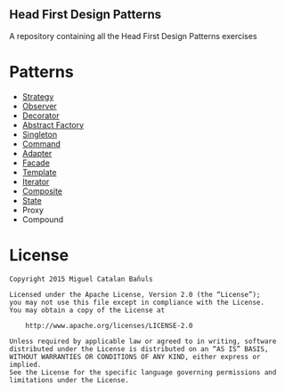 ## Head First Design Patterns
A repository containing all the Head First Design Patterns exercises

# Patterns
- [Strategy](https://github.com/MiguelCatalan/head-first-design-patterns/tree/master/src/test/java/info/miguelcatalan/headfirst/designpatterns/strategy/ducks)
- [Observer](https://github.com/MiguelCatalan/head-first-design-patterns/tree/master/src/test/java/info/miguelcatalan/headfirst/designpatterns/observer)
- [Decorator](https://github.com/MiguelCatalan/head-first-design-patterns/tree/master/src/test/java/info/miguelcatalan/headfirst/designpatterns/decorator)
- [Abstract Factory](https://github.com/MiguelCatalan/head-first-design-patterns/tree/master/src/test/java/info/miguelcatalan/headfirst/designpatterns/abstractfactory)
- [Singleton](https://github.com/MiguelCatalan/head-first-design-patterns/tree/master/src/test/java/info/miguelcatalan/headfirst/designpatterns/singleton)
- [Command](https://github.com/MiguelCatalan/head-first-design-patterns/tree/master/src/test/java/info/miguelcatalan/headfirst/designpatterns/command)
- [Adapter](https://github.com/MiguelCatalan/head-first-design-patterns/tree/master/src/test/java/info/miguelcatalan/headfirst/designpatterns/adapter)
- [Facade](https://github.com/MiguelCatalan/head-first-design-patterns/tree/master/src/test/java/info/miguelcatalan/headfirst/designpatterns/facade)
- [Template](https://github.com/MiguelCatalan/head-first-design-patterns/tree/master/src/test/java/info/miguelcatalan/headfirst/designpatterns/template)
- [Iterator](https://github.com/MiguelCatalan/head-first-design-patterns/tree/master/src/test/java/info/miguelcatalan/headfirst/designpatterns/iterator)
- [Composite](https://github.com/MiguelCatalan/head-first-design-patterns/tree/master/src/test/java/info/miguelcatalan/headfirst/designpatterns/composite)
- [State](https://github.com/MiguelCatalan/head-first-design-patterns/tree/master/src/test/java/info/miguelcatalan/headfirst/designpatterns/state)
- Proxy
- Compound

# License
	Copyright 2015 Miguel Catalan Bañuls

	Licensed under the Apache License, Version 2.0 (the “License”);
	you may not use this file except in compliance with the License.
	You may obtain a copy of the License at

		http://www.apache.org/licenses/LICENSE-2.0

	Unless required by applicable law or agreed to in writing, software
	distributed under the License is distributed on an “AS IS” BASIS,
	WITHOUT WARRANTIES OR CONDITIONS OF ANY KIND, either express or implied.
	See the License for the specific language governing permissions and
	limitations under the License.